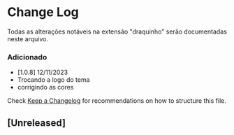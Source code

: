 # Change Log

Todas as alterações notáveis ​​na extensão "draquinho" serão documentadas neste arquivo.

### Adicionado
- [1.0.8] 12/11/2023
- Trocando a logo do tema
- corrigindo as cores

Check [Keep a Changelog](http://keepachangelog.com/) for recommendations on how to structure this file.

## [Unreleased]

